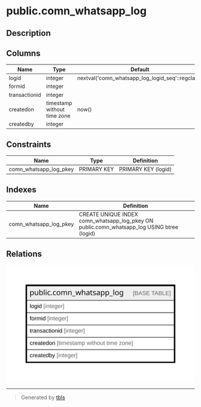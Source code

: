 # public.comn_whatsapp_log

## Description

## Columns

| Name | Type | Default | Nullable | Children | Parents | Comment |
| ---- | ---- | ------- | -------- | -------- | ------- | ------- |
| logid | integer | nextval('comn_whatsapp_log_logid_seq'::regclass) | false |  |  |  |
| formid | integer |  | true |  |  |  |
| transactionid | integer |  | true |  |  |  |
| createdon | timestamp without time zone | now() | true |  |  |  |
| createdby | integer |  | true |  |  |  |

## Constraints

| Name | Type | Definition |
| ---- | ---- | ---------- |
| comn_whatsapp_log_pkey | PRIMARY KEY | PRIMARY KEY (logid) |

## Indexes

| Name | Definition |
| ---- | ---------- |
| comn_whatsapp_log_pkey | CREATE UNIQUE INDEX comn_whatsapp_log_pkey ON public.comn_whatsapp_log USING btree (logid) |

## Relations

![er](public.comn_whatsapp_log.svg)

---

> Generated by [tbls](https://github.com/k1LoW/tbls)
